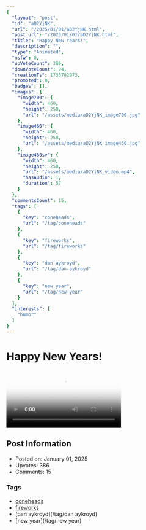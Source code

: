 ```yaml
---
{
  "layout": "post",
  "id": "aD2YjNK",
  "url": "/2025/01/01/aD2YjNK.html",
  "post_url": "/2025/01/01/aD2YjNK.html",
  "title": "Happy New Years!",
  "description": "",
  "type": "Animated",
  "nsfw": 0,
  "upVoteCount": 386,
  "downVoteCount": 24,
  "creationTs": 1735702973,
  "promoted": 0,
  "badges": [],
  "images": {
    "image700": {
      "width": 460,
      "height": 258,
      "url": "/assets/media/aD2YjNK_image700.jpg"
    },
    "image460": {
      "width": 460,
      "height": 258,
      "url": "/assets/media/aD2YjNK_image460.jpg"
    },
    "image460sv": {
      "width": 460,
      "height": 258,
      "url": "/assets/media/aD2YjNK_video.mp4",
      "hasAudio": 1,
      "duration": 57
    }
  },
  "commentsCount": 15,
  "tags": [
    {
      "key": "coneheads",
      "url": "/tag/coneheads"
    },
    {
      "key": "fireworks",
      "url": "/tag/fireworks"
    },
    {
      "key": "dan aykroyd",
      "url": "/tag/dan-aykroyd"
    },
    {
      "key": "new year",
      "url": "/tag/new-year"
    }
  ],
  "interests": [
    "humor"
  ]
}
---
```


# Happy New Years!

<video controls playsinline loop poster="/assets/media/aD2YjNK_image460.jpg">
  <source src="/assets/media/aD2YjNK_video.mp4" type="video/mp4">
  Your browser does not support the video tag.
</video>

## Post Information

- Posted on: January 01, 2025
- Upvotes: 386
- Comments: 15

### Tags

- [coneheads](/tag/coneheads)
- [fireworks](/tag/fireworks)
- [dan aykroyd](/tag/dan aykroyd)
- [new year](/tag/new year)
